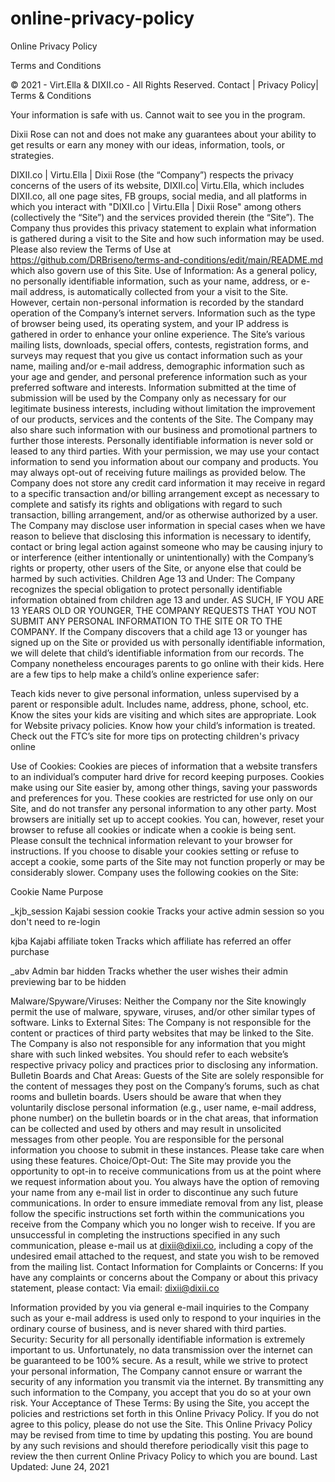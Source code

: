# online-privacy-policy
Online Privacy Policy

Terms and Conditions

© 2021 - Virt.Ella & DIXII.co - All Rights Reserved. Contact | Privacy Policy| Terms & Conditions

Your information is safe with us. Cannot wait to see you in the program.

Dixii Rose can not and does not make any guarantees about your ability to get results or earn any money with our ideas, information, tools, or strategies.

DIXII.co | Virtu.Ella | Dixii Rose (the “Company”) respects the privacy concerns of the users of its website, DIXII.co| Virtu.Ella, which includes DIXII.co, all one page sites, FB groups, social media, and all platforms in which you interact with "DIXII.co | Virtu.Ella | Dixii Rose" among others (collectively the “Site”)
and the services provided therein (the “Site”). The Company thus provides this privacy statement to explain what information is gathered during a 
visit to the Site and how such information may be used.
Please also review the Terms of Use at https://github.com/DRBriseno/terms-and-conditions/edit/main/README.md which also govern use of this Site.
Use of Information: As a general policy, no personally identifiable information, such as your name, address, or e-mail address, is automatically 
collected from your a visit to the Site. However, certain non-personal information is recorded by the standard operation of the Company’s internet 
servers. Information such as the type of browser being used, its operating system, and your IP address is gathered in order to enhance your online experience.
The Site’s various mailing lists, downloads, special offers, contests, registration forms, and surveys may request that you give us contact information 
such as your name, mailing and/or e-mail address, demographic information such as your age and gender, and personal preference information such as your 
preferred software and interests. Information submitted at the time of submission will be used by the Company only as necessary for our legitimate business 
interests, including without limitation the improvement of our products, services and the contents of the Site. The Company may also share such information 
with our business and promotional partners to further those interests. Personally identifiable information is never sold or leased to any third parties. 
With your permission, we may use your contact information to send you information about our company and products. You may always opt-out of receiving 
future mailings as provided below. The Company does not store any credit card information it may receive in regard to a specific transaction and/or 
billing arrangement except as necessary to complete and satisfy its rights and obligations with regard to such transaction, billing arrangement, and/or 
as otherwise authorized by a user.
The Company may disclose user information in special cases when we have reason to believe that disclosing this information is necessary to identify, contact 
or bring legal action against someone who may be causing injury to or interference (either intentionally or unintentionally) with the Company’s rights or 
property, other users of the Site, or anyone else that could be harmed by such activities.
Children Age 13 and Under: The Company recognizes the special obligation to protect personally identifiable information obtained from children age 13 and under. 
AS SUCH, IF YOU ARE 13 YEARS OLD OR YOUNGER, THE COMPANY REQUESTS THAT YOU NOT SUBMIT ANY PERSONAL INFORMATION TO THE SITE OR TO THE COMPANY. If the Company 
discovers that a child age 13 or younger has signed up on the Site or provided us with personally identifiable information, we will delete that child’s 
identifiable information from our records.
The Company nonetheless encourages parents to go online with their kids. Here are a few tips to help make a child’s online experience safer:

Teach kids never to give personal information, unless supervised by a parent or responsible adult. Includes name, address, phone, school, etc.
Know the sites your kids are visiting and which sites are appropriate.
Look for Website privacy policies. Know how your child’s information is treated.
Check out the FTC’s site for more tips on protecting children's privacy online

Use of Cookies: Cookies are pieces of information that a website transfers to an individual’s computer hard drive for record keeping purposes. 
Cookies make using our Site easier by, among other things, saving your passwords and preferences for you. These cookies are restricted for use only on our 
Site, and do not transfer any personal information to any other party. Most browsers are initially set up to accept cookies. You can, however, reset your 
browser to refuse all cookies or indicate when a cookie is being sent. Please consult the technical information relevant to your browser for instructions. 
If you choose to disable your cookies setting or refuse to accept a cookie, some parts of the Site may not function properly or may be considerably slower.
Company uses the following cookies on the Site:



Cookie
Name
Purpose




_kjb_session
Kajabi session cookie
Tracks your active admin session so you don't need to re-login


kjba
Kajabi affiliate token
Tracks which affiliate has referred an offer purchase


_abv
Admin bar hidden
Tracks whether the user wishes their admin previewing bar to be hidden



Malware/Spyware/Viruses: Neither the Company nor the Site knowingly permit the use of malware, spyware, viruses, and/or other similar types of software.
Links to External Sites: The Company is not responsible for the content or practices of third party websites that may be linked to the Site. 
The Company is also not responsible for any information that you might share with such linked websites. You should refer to each website’s respective 
privacy policy and practices prior to disclosing any information.
Bulletin Boards and Chat Areas: Guests of the Site are solely responsible for the content of messages they post on the Company’s forums, 
such as chat rooms and bulletin boards. Users should be aware that when they voluntarily disclose personal information (e.g., user name, e-mail address, 
phone number) on the bulletin boards or in the chat areas, that information can be collected and used by others and may result in unsolicited messages 
from other people. You are responsible for the personal information you choose to submit in these instances. Please take care when using these features. 
Choice/Opt-Out: The Site may provide you the opportunity to opt-in to receive communications from us at the point where we request information about you. 
You always have the option of removing your name from any e-mail list in order to discontinue any such future communications. In order to ensure immediate 
removal from any list, please follow the specific instructions set forth within the communications you receive from the Company which you no longer wish to 
receive. If you are unsuccessful in completing the instructions specified in any such communication, please e-mail us at dixii@dixii.co, 
including a copy of the undesired email attached to the request, and state you wish to be removed from the mailing list.
Contact Information for Complaints or Concerns: If you have any complaints or concerns about the Company or about this privacy statement, please contact:
Via email: dixii@dixii.co

Information provided by you via general e-mail inquiries to the Company such as your e-mail address is used only to respond to your inquiries in the ordinary 
course of business, and is never shared with third parties.
Security: Security for all personally identifiable information is extremely important to us. Unfortunately, no data transmission over the internet can be 
guaranteed to be 100% secure. As a result, while we strive to protect your personal information, The Company cannot ensure or warrant the security of any 
information you transmit via the internet. By transmitting any such information to the Company, you accept that you do so at your own risk.
Your Acceptance of These Terms: By using the Site, you accept the policies and restrictions set forth in this Online Privacy Policy. 
If you do not agree to this policy, please do not use the Site. This Online Privacy Policy may be revised from time to time by updating this posting. 
You are bound by any such revisions and should therefore periodically visit this page to review the then current Online Privacy Policy to which you are bound.
Last Updated: June 24, 2021
